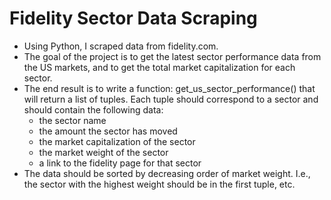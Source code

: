 # Fidelity Sector Data Scraping

+ Using Python, I scraped data from fidelity.com. 
+ The goal of the project is to get the latest sector performance data from the US markets, and to get the total market capitalization for each sector.
+ The end result is to write a function: get_us_sector_performance() that will return a list of tuples. Each tuple should correspond to a sector and should contain the following data:
  - the sector name
  - the amount the sector has moved
  - the market capitalization of the sector
  - the market weight of the sector
  - a link to the fidelity page for that sector
+ The data should be sorted by decreasing order of market weight. I.e., the sector with the highest weight should be in the first tuple, etc.
